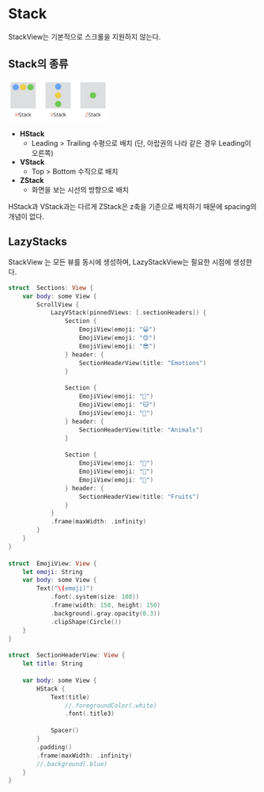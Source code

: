 
# Stack

StackView는 기본적으로 스크롤을 지원하지 않는다.

## Stack의 종류

<img  src = "../assets/stack.types.png"  width=40% height=40%>

- **HStack**
    - Leading > Trailing 수평으로 배치 (단, 아랍권의 나라 같은 경우 Leading이 오른쪽)
- **VStack**
    - Top > Bottom 수직으로 배치
- **ZStack**
    - 화면을 보는 시선의 방향으로 배치

HStack과 VStack과는 다르게 ZStack은 z축을 기준으로 배치하기 때문에 spacing의 개념이 없다.

## LazyStacks
StackView 는 모든 뷰를 동시에 생성하며, LazyStackView는 필요한 시점에 생성한다.

```swift
struct  Sections: View {
    var body: some View {
        ScrollView {
            LazyVStack(pinnedViews: [.sectionHeaders]) {
                Section {
                    EmojiView(emoji: "😀")
                    EmojiView(emoji: "😍")
                    EmojiView(emoji: "😎")
                } header: {
                    SectionHeaderView(title: "Emotions")
                }

                Section {
                    EmojiView(emoji: "🐶")
                    EmojiView(emoji: "🐱")
                    EmojiView(emoji: "🐯")
                } header: {
                    SectionHeaderView(title: "Animals")
                }

                Section {
                    EmojiView(emoji: "🍎")
                    EmojiView(emoji: "🍌")
                    EmojiView(emoji: "🍓")
                } header: {
                    SectionHeaderView(title: "Fruits")
                }
            }
            .frame(maxWidth: .infinity)
        }
    }
}

struct  EmojiView: View {
    let emoji: String
    var body: some View {
        Text("\(emoji)")
            .font(.system(size: 100))
            .frame(width: 150, height: 150)
            .background(.gray.opacity(0.3))
            .clipShape(Circle())
    }
}

struct  SectionHeaderView: View {
    let title: String
    
    var body: some View {
        HStack {
            Text(title)
                //.foregroundColor(.white)
                .font(.title3)
            
            Spacer()
        }
        .padding()
        .frame(maxWidth: .infinity)
        //.background(.blue)
    }
}
```

